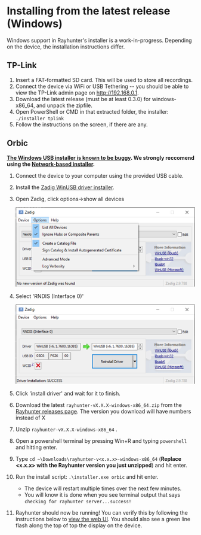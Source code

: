 # Installing from the latest release (Windows)

Windows support in Rayhunter's installer is a work-in-progress. Depending on the device, the installation instructions differ.

## TP-Link

1. Insert a FAT-formatted SD card. This will be used to store all recordings.
2. Connect the device via WiFi or USB Tethering -- you should be able to view the TP-Link admin page on <http://192.168.0.1>.
3. Download the latest release (must be at least 0.3.0) for windows-x86_64, and unpack the zipfile.
4. Open PowerShell or CMD in that extracted folder, the installer: `./installer tplink`
5. Follow the instructions on the screen, if there are any.

## Orbic

<div class=warning><strong>

[The Windows USB installer is known to be buggy](https://github.com/EFForg/rayhunter/issues/366). We strongly reccomend using the [Network-based installer](./orbic.md#the-network-installer).

</strong></div>

1. Connect the device to your computer using the provided USB cable.
1. Install the [Zadig WinUSB driver installer](https://zadig.akeo.ie/).
1. Open Zadig, click options->show all devices 

    ![Zadig](./zadig2.png)

1. Select 'RNDIS (Interface 0)'

    ![Zadig](./zadig.png)

1. Click 'install driver' and wait for it to finish. 
2. Download the latest `rayhunter-vX.X.X-windows-x86_64.zip` from the [Rayhunter releases page](https://github.com/EFForg/rayhunter/releases). The version you download will have numbers instead of X
3. Unzip `rayhunter-vX.X.X-windows-x86_64` .
1. Open a powershell terminal by pressing Win+R and typing `powershell` and hitting enter. 
5. Type `cd ~\Downloads\rayhunter-v<x.x.x>-windows-x86_64` (**Replace <x.x.x> with the Rayhunter version you just unzipped**) and hit enter.
5. Run the install script: `.\installer.exe orbic` and hit enter.
    - The device will restart multiple times over the next few minutes.
    - You will know it is done when you see terminal output that says `checking for rayhunter server...success!`
6. Rayhunter should now be running! You can verify this by following the instructions below to [view the web UI](./using-rayhunter.md#the-web-ui). You should also see a green line flash along the top of top the display on the device.
